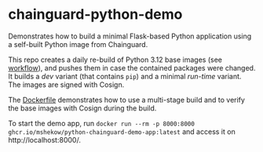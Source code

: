# chainguard-python-demo
Demonstrates how to build a minimal Flask-based Python application using a self-built Python image from Chainguard.

This repo creates a daily re-build of Python 3.12 base images (see [workflow](.github/workflows/build-python-base-images.yml)), and pushes them in case the contained packages were changed. It builds a _dev_ variant (that contains `pip`) and a minimal _run-time_ variant. The images are signed with Cosign.

The [Dockerfile](Dockerfile) demonstrates how to use a multi-stage build and to verify the base images with Cosign during the build.

To start the demo app, run `docker run --rm -p 8000:8000 ghcr.io/mshekow/python-chainguard-demo-app:latest` and access it on http://localhost:8000/.
